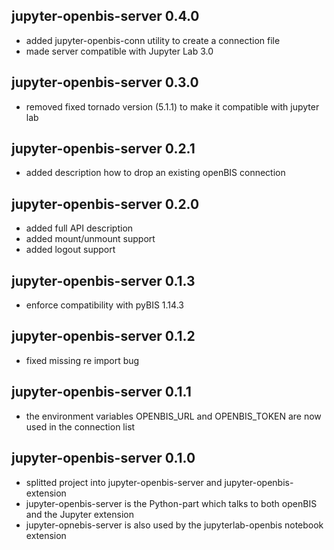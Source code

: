 ## jupyter-openbis-server 0.4.0

- added jupyter-openbis-conn utility to create a connection file
- made server compatible with Jupyter Lab 3.0

## jupyter-openbis-server 0.3.0

- removed fixed tornado version (5.1.1) to make it compatible with jupyter lab

## jupyter-openbis-server 0.2.1

- added description how to drop an existing openBIS connection

## jupyter-openbis-server 0.2.0

- added full API description
- added mount/unmount support
- added logout support

## jupyter-openbis-server 0.1.3

- enforce compatibility with pyBIS 1.14.3

## jupyter-openbis-server 0.1.2

- fixed missing re import bug

## jupyter-openbis-server 0.1.1

- the environment variables OPENBIS_URL and OPENBIS_TOKEN are now used in the connection list

## jupyter-openbis-server 0.1.0

- splitted project into jupyter-openbis-server and jupyter-openbis-extension
- jupyter-openbis-server is the Python-part which talks to both openBIS and the Jupyter extension
- jupyter-opnebis-server is also used by the jupyterlab-openbis notebook extension
